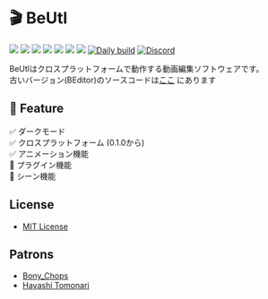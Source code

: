 # 🎬 BeUtl

![](https://img.shields.io/github/issues/b-editor/BeUtl)
![](https://img.shields.io/github/forks/b-editor/BeUtl)
![](https://img.shields.io/github/stars/b-editor/BeUtl)
![](https://img.shields.io/github/license/b-editor/BeUtl)
![](https://img.shields.io/github/downloads/b-editor/BeUtl/total)
![](https://img.shields.io/github/v/release/b-editor/BeUtl)
![](https://img.shields.io/github/repo-size/b-editor/BeUtl)
[![Daily build](https://github.com/b-editor/BeUtl/actions/workflows/daily-build.yml/badge.svg)](https://github.com/b-editor/BeUtl/actions/workflows/daily-build.yml)
[![Discord](https://img.shields.io/discord/868076100511760385.svg?label=&logo=discord&logoColor=ffffff&color=7389D8&labelColor=6A7EC2)](https://discord.gg/Bm3pnVc928)

BeUtlはクロスプラットフォームで動作する動画編集ソフトウェアです。  
古いバージョン(BEditor)のソースコードは[ここ](https://github.com/b-editor/BeUtl/tree/old/main)
にあります

## 📖 Feature

✅ ダークモード  
✅ クロスプラットフォーム (0.1.0から)  
✅ アニメーション機能  
🚧 プラグイン機能  
🚧 シーン機能  

## License

- [MIT License](https://github.com/b-editor/BeUtl/blob/main/LICENSE)

## Patrons

- [Bony_Chops](https://www.patreon.com/user/creators?u=52944861)
- [Hayashi Tomonari](https://www.patreon.com/user/creators?u=62872137)
